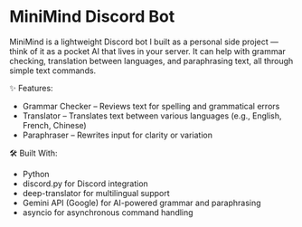 # MiniMind Discord Bot
MiniMind is a lightweight Discord bot I built as a personal side project — think of it as a pocket AI that lives in your server. It can help with grammar checking, translation between languages, and paraphrasing text, all through simple text commands.

✨ Features:
* Grammar Checker – Reviews text for spelling and grammatical errors
* Translator – Translates text between various languages (e.g., English, French, Chinese)
* Paraphraser – Rewrites input for clarity or variation

🛠️ Built With:
* Python
* discord.py for Discord integration
* deep-translator for multilingual support
* Gemini API (Google) for AI-powered grammar and paraphrasing
* asyncio for asynchronous command handling
